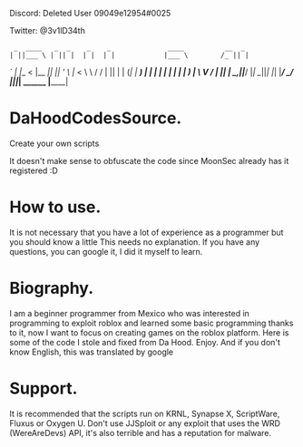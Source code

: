 


Discord: Deleted User 09049e12954#0025

Twitter: @3v1lD34th

     _  ____   _  _    _    _              ____          __  _
    | ||___ \ | || |  | |  | |            |___ \        /_ || |
   _` | |__ < |__   _|| __|| '_ \          |__ < \ \ / / | || |
| (_| | ___) |   | |  | |_ | | | |         ___) | \ V /  | || |
 \__,_||____/    |_|   \__||_| |_|        |____/   \_/   |_||_|
                                   ______
                                  |______|



# DaHoodCodesSource.
Create your own scripts

It doesn't make sense to obfuscate the code since MoonSec already has it registered :D

# How to use.
It is not necessary that you have a lot of experience as a programmer but you should know a little
This needs no explanation. If you have any questions, you can google it, I did it myself to learn.


# Biography.
I am a beginner programmer from Mexico who was interested in programming to exploit roblox and learned some basic programming thanks to it, now I want to focus on creating games on the roblox platform. Here is some of the code I stole and fixed from Da Hood. Enjoy. And if you don't know English, this was translated by google

# Support.
It is recommended that the scripts run on KRNL, Synapse X, ScriptWare, Fluxus or Oxygen U. Don't use JJSploit or any exploit that uses the WRD (WereAreDevs) API, it's also terrible and has a reputation for malware.
